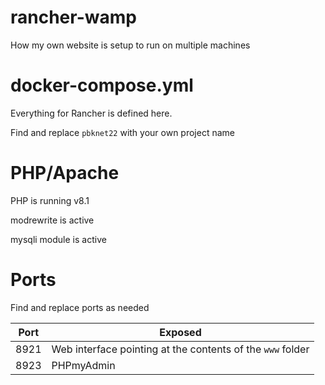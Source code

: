 # rancher-wamp
How my own website is setup to run on multiple machines

# docker-compose.yml
Everything for Rancher is defined here.

Find and replace `pbknet22` with your own project name

# PHP/Apache

PHP is running v8.1

modrewrite is active

mysqli module is active

# Ports

Find and replace ports as needed

|Port|Exposed|
|---|---|
|8921|Web interface pointing at the contents of the `www` folder|
|8923|PHPmyAdmin|
